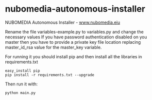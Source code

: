 # nubomedia-autonomous-installer
NUBOMEDIA Autonomous Installer - www.nubomedia.eiu

Rename the file variables-example.py to variables.py and change the necessary values
If you have password authentication disabled on you master then you have to provide a private key file location replacing master_id_rsa value for the master_key variable.

For running it you should install pip and then install all the libraries in requirements.txt

```
easy_install pip
pip install -r requirements.txt --upgrade
```

Then run it with:
```
python main.py
```

